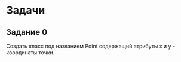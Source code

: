 # Задачи

## Задание 0 
Создать класс под названием Point содержащий
атрибуты x и y - координаты точки.

